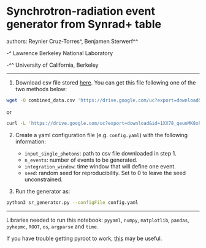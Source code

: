 # Synchrotron-radiation event generator from Synrad+ table

authors: Reynier Cruz-Torres^, Benjamen Sterwerf^^

-^ Lawrence Berkeley National Laboratory

-^^ University of California, Berkeley

-----

1. Download csv file stored [here](https://drive.google.com/file/d/1XX78_qeuoMK8xhuOB5QgbUyye7Lv_xPg/view?usp=sharing). You can get this file following one of the two methods below:

```bash
wget -O combined_data.csv 'https://drive.google.com/uc?export=download&id=1XX78_qeuoMK8xhuOB5QgbUyye7Lv_xPg&confirm=no_antivirus'
```

or

```bash
curl -L 'https://drive.google.com/uc?export=download&id=1XX78_qeuoMK8xhuOB5QgbUyye7Lv_xPg&confirm=no_antivirus' > combined_data.csv
```

2. Create a yaml configuration file (e.g. ```config.yaml```) with the following information:

	- ```input_single_photons```: path to csv file downloaded in step 1.
	- ```n_events```: number of events to be generated.
	- ```integration_window```: time window that will define one event.
	- ```seed```: random seed for reproducibility. Set to 0 to leave the seed unconstrained.

3. Run the generator as: 

```bash
python3 sr_generator.py --configFile config.yaml
```

-----

Libraries needed to run this notebook: ```pyyaml```, ```numpy```, ```matplotlib```, ```pandas```, ```pyhepmc```, ```ROOT```, ```os```, ```argparse``` and ```time```.

If you have trouble getting pyroot to work, [this](https://root-forum.cern.ch/t/cannot-import-root-6-22-in-python-3-9-1-could-not-load-cppyy-backend-library/43764/8) may be useful.













